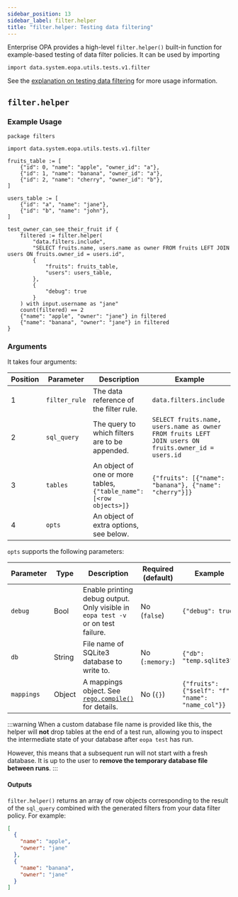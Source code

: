 ```yaml
---
sidebar_position: 13
sidebar_label: filter.helper
title: "filter.helper: Testing data filtering"
---
```



Enterprise OPA provides a high-level `filter.helper()` built-in function for example-based testing of data filter policies. It can be used by importing

```rego
import data.system.eopa.utils.tests.v1.filter
```

See the [explanation on testing data filtering](/apps/data/explanation/testing) for more usage information.


## `filter.helper`


### Example Usage

```rego
package filters

import data.system.eopa.utils.tests.v1.filter

fruits_table := [
	{"id": 0, "name": "apple", "owner_id": "a"},
	{"id": 1, "name": "banana", "owner_id": "a"},
	{"id": 2, "name": "cherry", "owner_id": "b"},
]

users_table := [
	{"id": "a", "name": "jane"},
	{"id": "b", "name": "john"},
]

test_owner_can_see_their_fruit if {
	filtered := filter.helper(
		"data.filters.include",
		"SELECT fruits.name, users.name as owner FROM fruits LEFT JOIN users ON fruits.owner_id = users.id",
		{
			"fruits": fruits_table,
			"users": users_table,
		},
		{
			"debug": true
		}
	) with input.username as "jane"
	count(filtered) == 2
	{"name": "apple", "owner": "jane"} in filtered
	{"name": "banana", "owner": "jane"} in filtered
}
```


### Arguments

It takes four arguments:

Position | Parameter | Description | Example
---|---|---|---
1 | `filter_rule` | The data reference of the filter rule. | `data.filters.include`
2 | `sql_query` | The query to which filters are to be appended. | `SELECT fruits.name, users.name as owner FROM fruits LEFT JOIN users ON fruits.owner_id = users.id`
3 | `tables` | An object of one or more tables, `{"table_name": [<row objects>]}`| `{"fruits": [{"name": "banana"}, {"name": "cherry"}]}`
4 | `opts` | An object of extra options, see below. |

`opts` supports the following parameters:

Parameter | Type | Description | Required (default) | Example
---|---|---|---|---
`debug` | Bool | Enable printing debug output. Only visible in `eopa test -v` or on test failure. | No (`false`) | `{"debug": true}`
`db` | String | File name of SQLite3 database to write to. | No (`:memory:`) | `{"db": "temp.sqlite3"}`
`mappings` | Object | A mappings object. See [`rego.compile()`](./rego-compile#mappings) for details. | No (`{}`)| `{"fruits": {"$self": "f", "name": "name_col"}}`

:::warning
When a custom database file name is provided like this, the helper will **not** drop tables at the end of a test run,
allowing you to inspect the intermediate state of your database after `eopa test` has run.

However, this means that a subsequent run will not start with a fresh database.
It is up to the user to **remove the temporary database file between runs**.
:::


#### Outputs

`filter.helper()` returns an array of row objects corresponding to the result of the `sql_query` combined with the generated filters from your data filter policy.
For example:

```json
[
  {
    "name": "apple",
    "owner": "jane"
  },
  {
    "name": "banana",
    "owner": "jane"
  }
]
```
